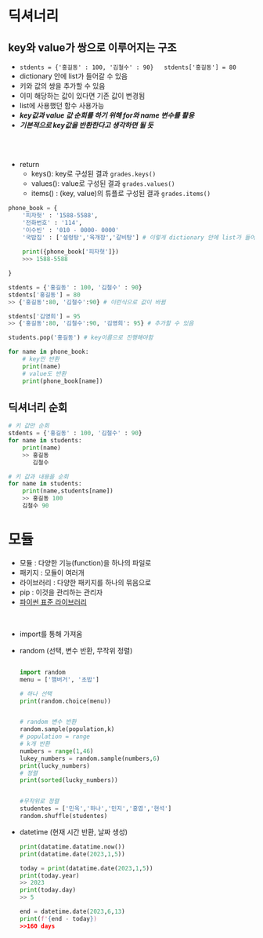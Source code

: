 # 딕셔너리
## key와 value가 쌍으로 이루어지는 구조
* ```stdents = {'홍길동' : 100, '김철수' : 90}   stdents['홍길동'] = 80 ```
* dictionary 안에 list가 들어갈 수 있음
* 키와 값의 쌍을 추가할 수 있음
* 이미 해당하는 값이 있다면 기존 값이 변경됨
* list에 사용했던 함수 사용가능
* ***key값과 value 값 순회를 하기 위해 for와 name 변수를 활용***
* ***기본적으로 key값을 반환한다고 생각하면 될 듯***
</br>
</br>

* return
    * keys(): key로 구성된 결과 ```grades.keys()```
    * values(): value로 구성된 결과 ```grades.values()```
    * items() : (key, value)의 튜플로 구성된 결과 ```grades.items()```

     

```python
phone_book = {
    '피자헛' : '1588-5588',
    '전화번호' : '114',
    '이수빈' : '010 - 0000- 0000'
    '국밥집' : ['설렁탕','육개장','갈비탕'] # 이렇게 dictionary 안에 list가 들어갈 수 있음
    
    print({phone_book['피자헛']})
    >>> 1588-5588

}

stdents = {'홍길동' : 100, '김철수' : 90}
stdents['홍길동'] = 80
>> {'홍길동':80, '김철수':90} # 이런식으로 값이 바뀜

stdents['김영희'] = 95
>> {'홍길동':80, '김철수':90, '김영희': 95} # 추가할 수 있음

students.pop('홍길동') # key이름으로 진행해야함

for name in phone_book:
    # key만 반환
    print(name) 
    # value도 반환
    print(phone_book[name])


```

## 딕셔너리 순회 
```python
# 키 값만 순회
stdents = {'홍길동' : 100, '김철수' : 90}
for name in students:
    print(name)
    >> 홍길동
       김철수

# 키 값과 내용을 순회
for name in students:
    print(name,students[name])
    >> 홍길동 100
    김철수 90
```


# 모듈
* 모듈 : 다양한 기능(function)을 하나의 파일로
* 패키지 : 모듈이 여러개
* 라이브러리 : 다양한 패키지를 하나의 묶음으로
* pip : 이것을 관리하는 관리자 
* [파이썬 표준 라이브러리](https://docs.python.org/ko/3/library/index.html)
</br>

* import를 통해 가져옴
* random (선택, 변수 반환, 무작위 정렬)
    ```python

    import random
    menu = ['햄버거', '초밥']

    # 하나 선택
    print(random.choice(menu))


    # random 변수 반환
    random.sample(population,k)
    # population = range
    # k개 반환
    numbers = range(1,46)
    lukey_numbers = random.sample(numbers,6)
    print(lucky_numbers)
    # 정렬
    print(sorted(lucky_numbers))


    #무작위로 정렬
    studentes = ['민욱','하나','민지','홍엽','현석']
    random.shuffle(studentes)


    ```

* datetime (현재 시간 반환, 날짜 생성)
    ``` python
    print(datatime.datatime.now())
    print(datatime.date(2023,1,5))

    today = print(datatime.date(2023,1,5))
    print(today.year)
    >> 2023
    print(today.day)
    >> 5

    end = datetime.date(2023,6,13)
    print(f'{end - today})
    >>160 days


    ```
